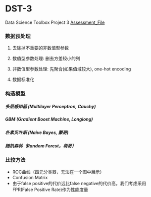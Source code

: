 # DST-3

Data Science Toolbox Project 3
[Assessment_File](https://github.com/Cauchy-1899c/DST-3/edit/master/Assessment_Due_Week12.pdf)

### 数据预处理

1. 去除掉不重要的非数值型参数

2. 数值型参数处理: 删去方差较小的列

3. 非数值型参数处理: 先聚合(如果值域较大), one-hot encoding

4. 数据标准化

### 构造模型

##### 多层感知器 (Multilayer Perceptron, Cauchy)

##### GBM (Gradient Boost Machine, Longlong)

##### 朴素贝叶斯 (Naive Bayes, 蒙哥)

##### 随机森林（Random Forest，萌哥）


### 比较方法

* ROC曲线（四元分类器，无法在一个图中展示）
* Confusion Matrix
* 由于false positive的代价远比false negative的代价高，我们考虑采用FPR(False Positive Rate)作为性能度量

